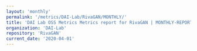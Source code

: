 ```yaml
---
layout: 'monthly'
permalink: '/metrics/DAI-Lab/RivaGAN/MONTHLY/'
title: 'DAI Lab OSS Metrics Metrics report for RivaGAN | MONTHLY-REPORT-2020-04-01'
organization: 'DAI-Lab'
repository: 'RivaGAN'
current_date: '2020-04-01'
---
```

